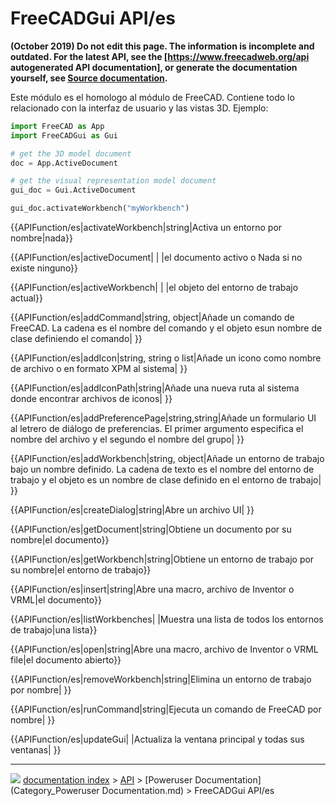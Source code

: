# FreeCADGui API/es
**(October 2019) Do not edit this page. The information is incomplete and outdated. For the latest API, see the [https://www.freecadweb.org/api autogenerated API documentation], or generate the documentation yourself, see [Source documentation](Source_documentation.md).**

Este módulo es el homologo al módulo de FreeCAD. Contiene todo lo relacionado con la interfaz de usuario y las vistas 3D. Ejemplo: 
```python
import FreeCAD as App
import FreeCADGui as Gui

# get the 3D model document
doc = App.ActiveDocument    

# get the visual representation model document
gui_doc = Gui.ActiveDocument

gui_doc.activateWorkbench("myWorkbench")
```


{{APIFunction/es|activateWorkbench|string|Activa un entorno por nombre|nada}}


{{APIFunction/es|activeDocument| | |el documento activo o Nada si no existe ninguno}}


{{APIFunction/es|activeWorkbench| | |el objeto del entorno de trabajo actual}}


{{APIFunction/es|addCommand|string, object|Añade un comando de FreeCAD. La cadena es el nombre del comando y el objeto esun nombre de clase definiendo el comando| }}


{{APIFunction/es|addIcon|string, string o list|Añade un icono como nombre de archivo o en formato XPM al sistema| }}


{{APIFunction/es|addIconPath|string|Añade una nueva ruta al sistema donde encontrar archivos de iconos| }}


{{APIFunction/es|addPreferencePage|string,string|Añade un formulario UI al letrero de diálogo de preferencias. El primer argumento especifica el nombre del archivo y el segundo el nombre del grupo| }}


{{APIFunction/es|addWorkbench|string, object|Añade un entorno de trabajo bajo un nombre definido. La cadena de texto es el nombre del entorno de trabajo y el objeto es un nombre de clase definido en el entorno de trabajo| }}


{{APIFunction/es|createDialog|string|Abre un archivo UI| }}


{{APIFunction/es|getDocument|string|Obtiene un documento por su nombre|el documento}}


{{APIFunction/es|getWorkbench|string|Obtiene un entorno de trabajo por su nombre|el entorno de trabajo}}


{{APIFunction/es|insert|string|Abre una macro, archivo de Inventor o VRML|el documento}}


{{APIFunction/es|listWorkbenches| |Muestra una lista de todos los entornos de trabajo|una lista}}


{{APIFunction/es|open|string|Abre una macro, archivo de Inventor o VRML file|el documento abierto}}


{{APIFunction/es|removeWorkbench|string|Elimina un entorno de trabajo por nombre| }}


{{APIFunction/es|runCommand|string|Ejecuta un comando de FreeCAD por nombre| }}


{{APIFunction/es|updateGui| |Actualiza la ventana principal y todas sus ventanas| }}



---
![](images/Right_arrow.png) [documentation index](../README.md) > [API](Category_API.md) > [Poweruser Documentation](Category_Poweruser Documentation.md) > FreeCADGui API/es

